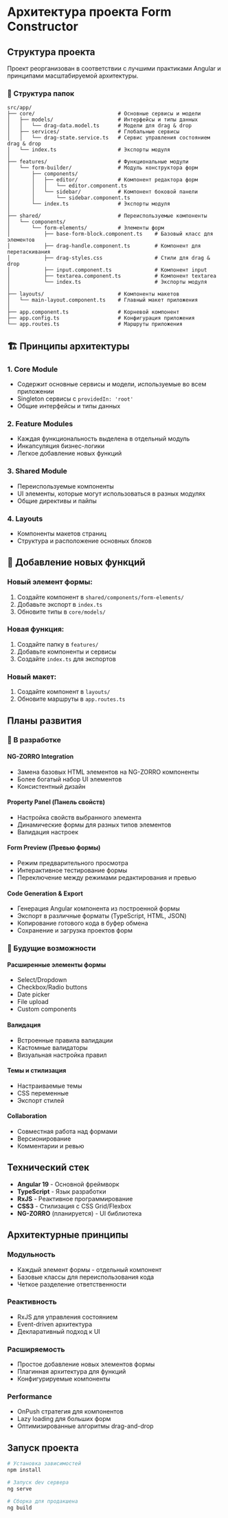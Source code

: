 # Архитектура проекта Form Constructor

## Структура проекта

Проект реорганизован в соответствии с лучшими практиками Angular и принципами масштабируемой архитектуры.

### 📁 Структура папок

```
src/app/
├── core/                           # Основные сервисы и модели
│   ├── models/                     # Интерфейсы и типы данных
│   │   └── drag-data.model.ts      # Модели для drag & drop
│   ├── services/                   # Глобальные сервисы
│   │   └── drag-state.service.ts   # Сервис управления состоянием drag & drop
│   └── index.ts                    # Экспорты модуля
│
├── features/                       # Функциональные модули
│   └── form-builder/               # Модуль конструктора форм
│       ├── components/
│       │   ├── editor/             # Компонент редактора форм
│       │   │   └── editor.component.ts
│       │   └── sidebar/            # Компонент боковой панели
│       │       └── sidebar.component.ts
│       └── index.ts                # Экспорты модуля
│
├── shared/                         # Переиспользуемые компоненты
│   └── components/
│       └── form-elements/          # Элементы форм
│           ├── base-form-block.component.ts    # Базовый класс для элементов
│           ├── drag-handle.component.ts        # Компонент для перетаскивания
│           ├── drag-styles.css                 # Стили для drag & drop
│           ├── input.component.ts              # Компонент input
│           ├── textarea.component.ts           # Компонент textarea
│           └── index.ts                        # Экспорты модуля
│
├── layouts/                        # Компоненты макетов
│   └── main-layout.component.ts    # Главный макет приложения
│
├── app.component.ts                # Корневой компонент
├── app.config.ts                   # Конфигурация приложения
└── app.routes.ts                   # Маршруты приложения
```

## 🏗️ Принципы архитектуры

### 1. **Core Module**
- Содержит основные сервисы и модели, используемые во всем приложении
- Singleton сервисы с `providedIn: 'root'`
- Общие интерфейсы и типы данных

### 2. **Feature Modules**
- Каждая функциональность выделена в отдельный модуль
- Инкапсуляция бизнес-логики
- Легкое добавление новых функций

### 3. **Shared Module**
- Переиспользуемые компоненты
- UI элементы, которые могут использоваться в разных модулях
- Общие директивы и пайпы

### 4. **Layouts**
- Компоненты макетов страниц
- Структура и расположение основных блоков



## 🚀 Добавление новых функций

### Новый элемент формы:
1. Создайте компонент в `shared/components/form-elements/`
2. Добавьте экспорт в `index.ts`
3. Обновите типы в `core/models/`

### Новая функция:
1. Создайте папку в `features/`
2. Добавьте компоненты и сервисы
3. Создайте `index.ts` для экспортов

### Новый макет:
1. Создайте компонент в `layouts/`
2. Обновите маршруты в `app.routes.ts`

## Планы развития

### 🔄 В разработке

#### NG-ZORRO Integration
- Замена базовых HTML элементов на NG-ZORRO компоненты
- Более богатый набор UI элементов
- Консистентный дизайн

#### Property Panel (Панель свойств)
- Настройка свойств выбранного элемента
- Динамические формы для разных типов элементов
- Валидация настроек

#### Form Preview (Превью формы)
- Режим предварительного просмотра
- Интерактивное тестирование формы
- Переключение между режимами редактирования и превью

#### Code Generation & Export
- Генерация Angular компонента из построенной формы
- Экспорт в различные форматы (TypeScript, HTML, JSON)
- Копирование готового кода в буфер обмена
- Сохранение и загрузка проектов форм

### 🎯 Будущие возможности

#### Расширенные элементы формы
- Select/Dropdown
- Checkbox/Radio buttons
- Date picker
- File upload
- Custom components

#### Валидация
- Встроенные правила валидации
- Кастомные валидаторы
- Визуальная настройка правил

#### Темы и стилизация
- Настраиваемые темы
- CSS переменные
- Экспорт стилей

#### Collaboration
- Совместная работа над формами
- Версионирование
- Комментарии и ревью

## Технический стек

- **Angular 19** - Основной фреймворк
- **TypeScript** - Язык разработки
- **RxJS** - Реактивное программирование
- **CSS3** - Стилизация с CSS Grid/Flexbox
- **NG-ZORRO** (планируется) - UI библиотека

## Архитектурные принципы

### Модульность
- Каждый элемент формы - отдельный компонент
- Базовые классы для переиспользования кода
- Четкое разделение ответственности

### Реактивность
- RxJS для управления состоянием
- Event-driven архитектура
- Декларативный подход к UI

### Расширяемость
- Простое добавление новых элементов формы
- Плагинная архитектура для функций
- Конфигурируемые компоненты

### Performance
- OnPush стратегия для компонентов
- Lazy loading для больших форм
- Оптимизированные алгоритмы drag-and-drop

## Запуск проекта

```bash
# Установка зависимостей
npm install

# Запуск dev сервера
ng serve

# Сборка для продакшена
ng build
```